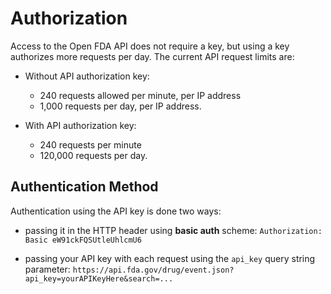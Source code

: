 # Authorization

Access to the Open FDA API does not require a key, but using a key authorizes more requests per day. The current API request limits are:

- Without API authorization key:
  - 240 requests allowed per minute, per IP address
  - 1,000 requests per day, per IP address.

- With API authorization key:
  - 240 requests per minute
  - 120,000 requests per day.

## Authentication Method

Authentication using the API key is done two ways:

- passing it in the HTTP header using **basic auth** scheme: `Authorization: Basic eW91ckFQSUtleUhlcmU6`

- passing your API key with each request using the `api_key` query string parameter: `https://api.fda.gov/drug/event.json?api_key=yourAPIKeyHere&search=...`
